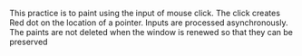 This practice is to paint using the input of mouse click. The click creates Red dot on the location of a pointer. Inputs are processed asynchronously. The paints are not deleted when the window is renewed so that they can be preserved
